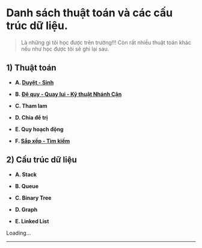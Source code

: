 # Danh sách thuật toán và các cấu trúc dữ liệu.

>Là những gì tôi học được trên trường!!! Còn rất nhiều thuật toán khác nếu như học được tôi sẽ ghi lại sau. 

## 1) Thuật toán

- <b> A. [Duyệt - Sinh](https://github.com/l1j9m4-0n1/PTIT/tree/main/C%E1%BA%A5u%20tr%C3%BAc%20d%E1%BB%AF%20li%E1%BB%87u%20v%C3%A0%20gi%E1%BA%A3i%20thu%E1%BA%ADt/Source%20Code/Duy%E1%BB%87t%20-%20Sinh) </b>

- <b> B. [Đệ quy - Quay lui - Kỹ thuật Nhánh Cận](https://github.com/l1j9m4-0n1/PTIT/tree/main/C%E1%BA%A5u%20tr%C3%BAc%20d%E1%BB%AF%20li%E1%BB%87u%20v%C3%A0%20gi%E1%BA%A3i%20thu%E1%BA%ADt/Source%20Code/%C4%90%E1%BB%87%20quy%20-%20Quay%20lui%20-%20K%E1%BB%B9%20thu%E1%BA%ADt%20Nh%C3%A1nh%20C%E1%BA%ADn) </b>

- <b> C. Tham lam </b>

- <b> D. Chia để trị </b>

- <b> E. Quy hoạch động </b>

- <b> F. [Sắp xếp - Tìm kiếm](https://github.com/l1j9m4-0n1/PTIT/tree/main/C%E1%BA%A5u%20tr%C3%BAc%20d%E1%BB%AF%20li%E1%BB%87u%20v%C3%A0%20gi%E1%BA%A3i%20thu%E1%BA%ADt/Source%20Code/S%E1%BA%AFp%20x%E1%BA%BFp%20-%20T%C3%ACm%20ki%E1%BA%BFm) </b>


## 2) Cấu trúc dữ liệu

- <b> A. Stack </b>

- <b> B. Queue </b>

- <b> C. Binary Tree </b>

- <b> D. Graph </b>

- <b> E. Linked List </b>

Loading...

--------------------------------------------
